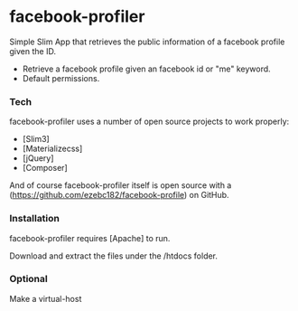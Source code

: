 # facebook-profiler


Simple Slim App that retrieves the public information of a facebook profile given the ID.

  - Retrieve a facebook profile given an facebook id or "me" keyword.
  - Default permissions.

### Tech

facebook-profiler uses a number of open source projects to work properly:

* [Slim3] 
* [Materializecss] 
* [jQuery]
* [Composer]

And of course facebook-profiler itself is open source with a (https://github.com/ezebc182/facebook-profile)
 on GitHub.

### Installation

facebook-profiler requires [Apache] to run.

Download and extract the files under the /htdocs folder.

### Optional

Make a virtual-host
